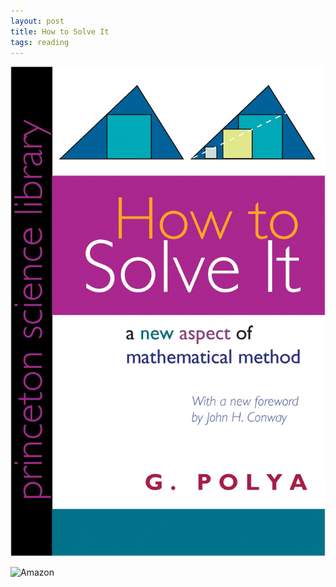 ```yaml
---
layout: post
title: How to Solve It
tags: reading
---
```



![how to solve it](assets/how-to-solve-it.jpeg)

![Amazon](https://www.amazon.ca/dp/069116407X)

